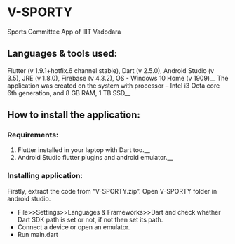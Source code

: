 # V-SPORTY

Sports Committee App of IIIT Vadodara

## Languages & tools used:

Flutter (v 1.9.1+hotfix.6 channel stable), Dart (v 2.5.0), Android Studio (v 3.5), JRE (v 1.8.0), Firebase (v 4.3.2), OS - Windows 10 Home (v 1909)__
The application was created on the system with processor – Intel i3 Octa core 6th generation, and 8 GB RAM, 1 TB SSD__

## How to install the application:

### Requirements:
1) Flutter installed in your laptop with Dart too.__
2) Android Studio flutter plugins and android emulator.__

### Installing application:
Firstly, extract the code from “V-SPORTY.zip”.
Open V-SPORTY folder in android studio.
- File>>Settings>>Languages & Frameworks>>Dart and check whether Dart SDK path is set or not, if not then set its path.
- Connect a device or open an emulator.
- Run main.dart
